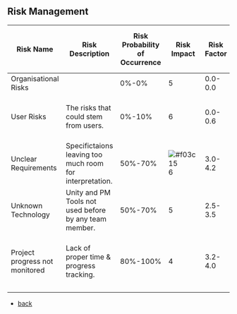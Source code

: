 ## Risk Management

| Risk Name | Risk Description | Risk Probability of Occurrence | Risk Impact | Risk Factor | Risk Mitigation | Person in Charge of Tracking |
| ------------- | ------------- | ------------- | ------------- | ------------- | ------------- | ------------- |
| Organisational Risks |  | 0%-0% | 5 | 0.0-0.0 | There is no Organisation. |  |
| User Risks | The risks that could stem from users. | 0%-10%  | 6 | 0.0-0.6 | Since we are essentially our own users, we won't have to worry about it. | Albert |
| Unclear Requirements | Specifictaions leaving too much room for interpretation. | 50%-70% | ![#f03c15](https://via.placeholder.com/15/f03c15/000000?text=+)6 | 3.0-4.2 | UCs need to be specified in detail. | Albert |
| Unknown Technology | Unity and PM Tools not used before by any team member. | 50%-70% | 5 | 2.5-3.5 | Current Tools can't be avoided. New Tools should be. | Beraat |
| Project progress not monitored | Lack of proper time & progress tracking. | 80%-100% | 4 | 3.2-4.0 | Tasks need to be properly defined along with deadlines and responsabilities. | Danilo |
|  |  |  |  |  |  |  |

- [back](https://albgei.github.io/gamedevs/index)

<script src="https://utteranc.es/client.js"
        repo="albgei/gamedevs"
        issue-term="pathname"
        label="commentary_"
        theme="github-dark"
        crossorigin="anonymous"
        async>
